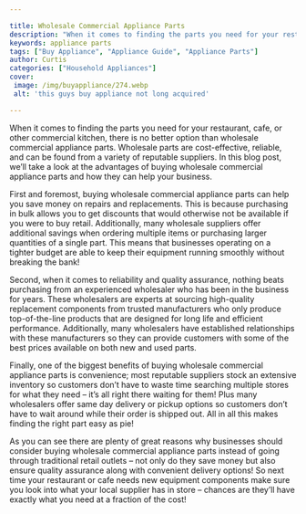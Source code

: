 ```yaml
---

title: Wholesale Commercial Appliance Parts
description: "When it comes to finding the parts you need for your restaurant, cafe, or other commercial kitchen, there is no better option than...check it out to learn"
keywords: appliance parts
tags: ["Buy Appliance", "Appliance Guide", "Appliance Parts"]
author: Curtis
categories: ["Household Appliances"]
cover: 
 image: /img/buyappliance/274.webp
 alt: 'this guys buy appliance not long acquired'

---
```


When it comes to finding the parts you need for your restaurant, cafe, or other commercial kitchen, there is no better option than wholesale commercial appliance parts. Wholesale parts are cost-effective, reliable, and can be found from a variety of reputable suppliers. In this blog post, we’ll take a look at the advantages of buying wholesale commercial appliance parts and how they can help your business.

First and foremost, buying wholesale commercial appliance parts can help you save money on repairs and replacements. This is because purchasing in bulk allows you to get discounts that would otherwise not be available if you were to buy retail. Additionally, many wholesale suppliers offer additional savings when ordering multiple items or purchasing larger quantities of a single part. This means that businesses operating on a tighter budget are able to keep their equipment running smoothly without breaking the bank!

Second, when it comes to reliability and quality assurance, nothing beats purchasing from an experienced wholesaler who has been in the business for years. These wholesalers are experts at sourcing high-quality replacement components from trusted manufacturers who only produce top-of-the-line products that are designed for long life and efficient performance. Additionally, many wholesalers have established relationships with these manufacturers so they can provide customers with some of the best prices available on both new and used parts. 

Finally, one of the biggest benefits of buying wholesale commercial appliance parts is convenience; most reputable suppliers stock an extensive inventory so customers don’t have to waste time searching multiple stores for what they need – it’s all right there waiting for them! Plus many wholesalers offer same day delivery or pickup options so customers don’t have to wait around while their order is shipped out. All in all this makes finding the right part easy as pie! 

As you can see there are plenty of great reasons why businesses should consider buying wholesale commercial appliance parts instead of going through traditional retail outlets – not only do they save money but also ensure quality assurance along with convenient delivery options! So next time your restaurant or cafe needs new equipment components make sure you look into what your local supplier has in store – chances are they’ll have exactly what you need at a fraction of the cost!
